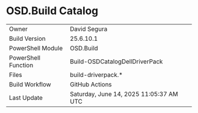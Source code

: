 ﻿# OSD.Build Catalog

| | |
|-|-|
| Owner | David Segura |
| Build Version | 25.6.10.1 |
| PowerShell Module | OSD.Build |
| PowerShell Function | Build-OSDCatalogDellDriverPack |
| Files | build-driverpack.* |
| Build Workflow | GitHub Actions |
| Last Update | Saturday, June 14, 2025 11:05:37 AM UTC |
